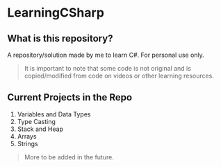 # LearningCSharp

## What is this repository?
A repository/solution made by me to learn C#. For personal use only.

> It is important to note that some code is not original and is copied/modified from code on videos or other learning resources.

## Current Projects in the Repo

1. Variables and Data Types
2. Type Casting
3. Stack and Heap
4. Arrays
5. Strings

> More to be added in the future.
